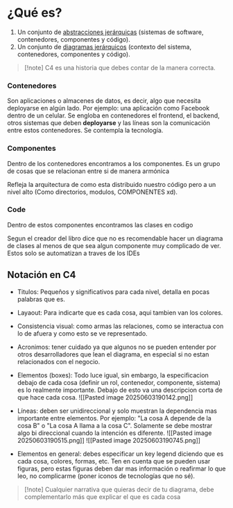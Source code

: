 # ¿Qué es?
1. Un conjunto de [abstracciones jerárquicas](https://c4model.com/abstractions) (sistemas de software, contenedores, componentes y código).
2. Un conjunto de [diagramas jerárquicos](https://c4model.com/diagrams) (contexto del sistema, contenedores, componentes y código).
> [!note] C4 es una historia que debes contar de la manera correcta.
### Contenedores 
Son aplicaciones o almacenes de datos, es decir, algo que necesita deployarse en algún lado.
Por ejemplo: una aplicación como Facebook dentro de un celular.
Se engloba en contenedores el frontend, el backend, otros sistemas que deben **deployarse** y las líneas son la comunicación entre estos contenedores. 
Se contempla la tecnología.
### Componentes
Dentro de los contenedores encontramos a los componentes. 
Es un grupo de cosas que se relacionan entre si de manera armónica 

Refleja la arquitectura de como esta distribuido nuestro código pero a un nivel alto (Como directorios, modulos, COMPONENTES xd).

### Code
Dentro de estos componentes encontramos las clases en codigo

Segun el creador del libro dice que no es recomendable hacer un diagrama de clases al menos de que sea algun componente muy complicado de ver. Estos solo se automatizan a traves de los IDEs

## Notación en C4 
- Titulos: Pequeños y significativos para cada nivel, detalla en pocas palabras que es.
- Layaout: Para indicarte que es cada cosa, aqui tambien van los colores.
- Consistencia visual: como armas las relaciones, como se interactua con lo de afuera y como esto se ve representado.
- Acronimos: tener cuidado ya que algunos no se pueden entender por otros desarrolladores que lean el diagrama, en especial si no estan relacionados con el negocio.
- Elementos (boxes): Todo luce igual, sin embargo, la especificacion debajo de cada cosa (definir un rol, contenedor, componente, sistema) es lo realmente importante. Debajo de esto va una descripcion corta de que hace cada cosa.
![[Pasted image 20250603190142.png]]

- Líneas: deben ser unidireccional y solo muestran la dependencia mas importante entre elementos. Por ejemplo: "La cosa A depende de la cosa B" o "La cosa A llama a la cosa C". Solamente se debe mostrar algo bi direccional cuando la intención es diferente.
![[Pasted image 20250603190515.png]]
![[Pasted image 20250603190745.png]]

- Elementos en general: debes especificar un key legend diciendo que es cada cosa, colores, formas, etc. Ten en cuenta que se pueden usar figuras, pero estas figuras deben dar mas información o reafirmar lo que leo, no complicarme (poner iconos de tecnologías que no sé).
> [!note] Cualquier narrativa que quieras decir de tu diagrama, debe complementarlo más que explicar el que es cada cosa
